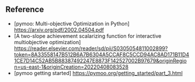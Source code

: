 ## Reference

- [pymoo: Multi-objective Optimization in Python] https://arxiv.org/pdf/2002.04504.pdf
- [A two-slope achievement scalarizing function for interactive
multiobjective optimization] https://reader.elsevier.com/reader/sd/pii/S0305054811002899?token=8A33558147B512B6A7B6304A5CCAF8C5CCD94AC8AD171B11D41CE7D14C52AB5B88387492247E8873F142527002B97679&originRegion=us-east-1&originCreation=20220408083528
- [pymoo getting started] https://pymoo.org/getting_started/part_3.html